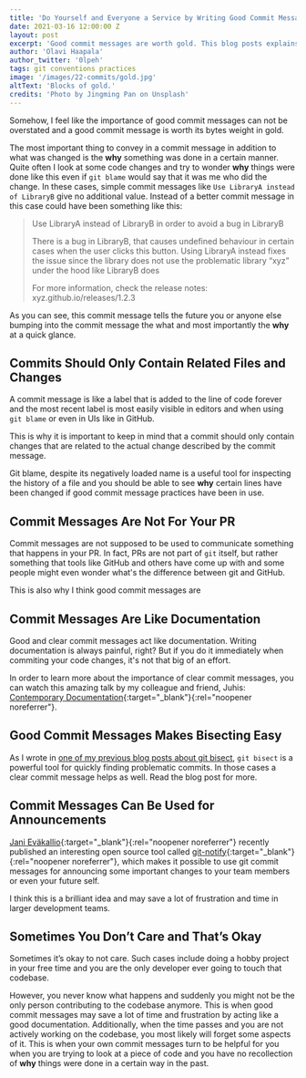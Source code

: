 ```yaml
---
title: 'Do Yourself and Everyone a Service by Writing Good Commit Messages'
date: 2021-03-16 12:00:00 Z
layout: post
excerpt: 'Good commit messages are worth gold. This blog posts explains why this topic matters.'
author: 'Olavi Haapala'
author_twitter: '0lpeh'
tags: git conventions practices
image: '/images/22-commits/gold.jpg'
altText: 'Blocks of gold.'
credits: 'Photo by Jingming Pan on Unsplash'
---
```


Somehow, I feel like the importance of good commit messages can not be overstated and a good commit message is worth its bytes weight in gold.

The most important thing to convey in a commit message in addition to what was changed is the **why** something was done in a certain manner. Quite often I look at some code changes and try to wonder **why** things were done like this even if `git blame` would say that it was me who did the change. In these cases, simple commit messages like `Use LibraryA instead of LibraryB` give no additional value. Instead of a better commit message in this case could have been something like this:

> Use LibraryA instead of LibraryB in order to avoid a bug in LibraryB
>
> There is a bug in LibraryB, that causes undefined behaviour in certain cases when the user clicks this button. Using LibraryA instead fixes the issue since the library does not use the problematic library “xyz” under the hood like LibraryB does
>
> For more information, check the release notes: xyz.github.io/releases/1.2.3

As you can see, this commit message tells the future you or anyone else bumping into the commit message the what and most importantly the **why** at a quick glance.

## Commits Should Only Contain Related Files and Changes

A commit message is like a label that is added to the line of code forever and the most recent label is most easily visible in editors and when using `git blame` or even in UIs like in GitHub.

This is why it is important to keep in mind that a commit should only contain changes that are related to the actual change described by the commit message.

Git blame, despite its negatively loaded name is a useful tool for inspecting the history of a file and you should be able to see **why** certain lines have been changed if good commit message practices have been in use.

## Commit Messages Are Not For Your PR

Commit messages are not supposed to be used to communicate something that happens in your PR. In fact, PRs are not part of `git` itself, but rather something that tools like GitHub and others have come up with and some people might even wonder what's the difference between git and GitHub.

This is also why I think good commit messages are

## Commit Messages Are Like Documentation

Good and clear commit messages act like documentation. Writing documentation is always painful, right? But if you do it immediately when commiting your code changes, it's not that big of an effort.

In order to learn more about the importance of clear commit messages, you can watch this amazing talk by my colleague and friend, Juhis: [Contemporary Documentation](https://hamatti.org/talks/contemporary-documentation/){:target="\_blank"}{:rel="noopener noreferrer"}.

## Good Commit Messages Makes Bisecting Easy

As I wrote in [one of my previous blog posts about git bisect](/2021/01/25/git-bisect-is-your-friend-in-need.html), `git bisect` is a powerful tool for quickly finding problematic commits. In those cases a clear commit message helps as well. Read the blog post for more.

## Commit Messages Can Be Used for Announcements

[Jani Eväkallio](https://twitter.com/jevakallio/status/1366317647965618177){:target="\_blank"}{:rel="noopener noreferrer"} recently published an interesting open source tool called [git-notify](https://github.com/jevakallio/git-notify){:target="\_blank"}{:rel="noopener noreferrer"}, which makes it possible to use git commit messages for announcing some important changes to your team members or even your future self.

I think this is a brilliant idea and may save a lot of frustration and time in larger development teams.

## Sometimes You Don’t Care and That’s Okay

Sometimes it’s okay to not care. Such cases include doing a hobby project in your free time and you are the only developer ever going to touch that codebase.

However, you never know what happens and suddenly you might not be the only person contributing to the codebase anymore. This is when good commit messages may save a lot of time and frustration by acting like a good documentation. Additionally, when the time passes and you are not actively working on the codebase, you most likely will forget some aspects of it. This is when your own commit messages turn to be helpful for you when you are trying to look at a piece of code and you have no recollection of **why** things were done in a certain way in the past.
